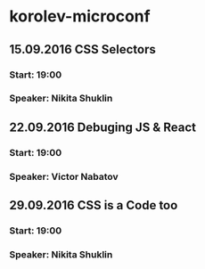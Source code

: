 # korolev-microconf

## 15.09.2016 CSS Selectors
### Start: 19:00
### Speaker: Nikita Shuklin

## 22.09.2016 Debuging JS & React
### Start: 19:00
### Speaker: Victor Nabatov

## 29.09.2016 CSS is a Code too
### Start: 19:00
### Speaker: Nikita Shuklin
